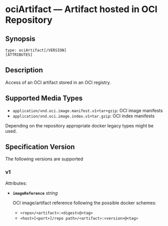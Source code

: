 # ociArtifact — Artifact hosted in OCI Repository

## Synopsis

```text
type: ociArtifact[/VERSION]
[ATTRIBUTES]
```

## Description

Access of an OCI artifact stored in an OCI registry.

## Supported Media Types

- `application/vnd.oci.image.manifest.v1+tar+gzip`: OCI image manifests
- `application/vnd.oci.image.index.v1+tar.gzip`: OCI index manifests

Depending on the repository appropriate docker legacy types might be used.

## Specification Version

The following versions are supported

### v1

Attributes:

- **`imageReference`** *string*

  OCI image/artifact reference following the possible docker schemes:
  - `<repo>/<artifact>:<digest>@<tag>`
  - `<host>[<port>]/repo path>/<artifact>:<version>@<tag>`
